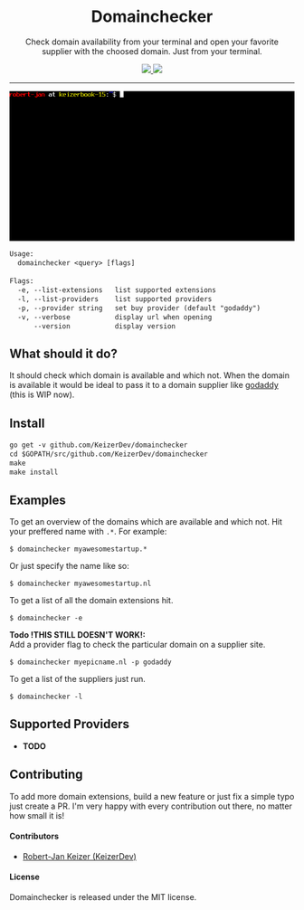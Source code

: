 <h1 align="center">Domainchecker</h1>

<p align="center">
Check domain availability from your terminal and open your favorite supplier with the choosed domain. Just from your terminal.
</p>

<p align="center">
    <a href="http://opensource.org/licenses/MIT">
        <img src="https://img.shields.io/npm/l/express.svg">
    </a>    
    <a href="https://github.com/KeizerDev/domainchecker/releases/tag/v0.0.1">
        <img src="http://img.shields.io/badge/release-v0.0.1-1eb0fc.svg">
    </a>
</p>

----

<img align="center" src="https://raw.githubusercontent.com/KeizerDev/domainchecker/master/demo.gif">

```
Usage:
  domainchecker <query> [flags]

Flags:
  -e, --list-extensions   list supported extensions
  -l, --list-providers    list supported providers
  -p, --provider string   set buy provider (default "godaddy")
  -v, --verbose           display url when opening
      --version           display version
```

## What should it do?
It should check which domain is available and which not. 
When the domain is available it would be ideal to pass it to a domain supplier like [godaddy](https://godaddy.com/) (this is WIP now).


## Install

```
go get -v github.com/KeizerDev/domainchecker
cd $GOPATH/src/github.com/KeizerDev/domainchecker
make
make install
```

## Examples

To get an overview of the domains which are available and which not. Hit your preffered name with `.*`. For example: 
```
$ domainchecker myawesomestartup.*
```


Or just specify the name like so:
```
$ domainchecker myawesomestartup.nl
```


To get a list of all the domain extensions hit.
```
$ domainchecker -e
```

**Todo !THIS STILL DOESN'T WORK!:**   
Add a provider flag to check the particular domain on a supplier site.
```
$ domainchecker myepicname.nl -p godaddy
```

To get a list of the suppliers just run.
```
$ domainchecker -l
```

## Supported Providers

* **TODO**

## Contributing
To add more domain extensions, build a new feature or just fix a simple typo just create a PR. I'm very happy with every contribution out there, no matter how small it is!  

#### Contributors

* [Robert-Jan Keizer (KeizerDev)](https://github.com/KeizerDev/)

#### License

Domainchecker is released under the MIT license.

